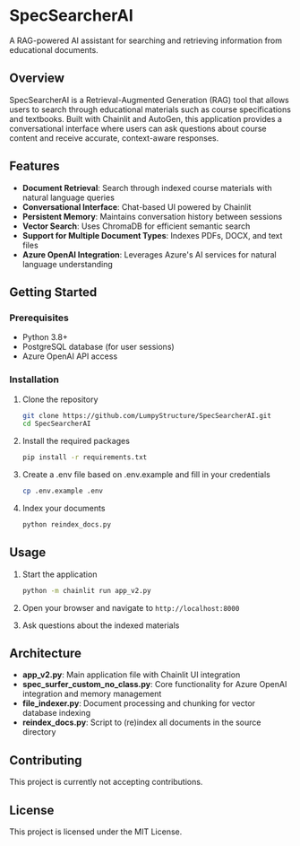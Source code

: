 # SpecSearcherAI

A RAG-powered AI assistant for searching and retrieving information from educational documents.

## Overview

SpecSearcherAI is a Retrieval-Augmented Generation (RAG) tool that allows users to search through educational materials such as course specifications and textbooks. Built with Chainlit and AutoGen, this application provides a conversational interface where users can ask questions about course content and receive accurate, context-aware responses.

## Features

- **Document Retrieval**: Search through indexed course materials with natural language queries
- **Conversational Interface**: Chat-based UI powered by Chainlit
- **Persistent Memory**: Maintains conversation history between sessions
- **Vector Search**: Uses ChromaDB for efficient semantic search
- **Support for Multiple Document Types**: Indexes PDFs, DOCX, and text files
- **Azure OpenAI Integration**: Leverages Azure's AI services for natural language understanding

## Getting Started

### Prerequisites

- Python 3.8+
- PostgreSQL database (for user sessions)
- Azure OpenAI API access

### Installation

1. Clone the repository
   ```bash
   git clone https://github.com/LumpyStructure/SpecSearcherAI.git
   cd SpecSearcherAI
   ```

2. Install the required packages
   ```bash
   pip install -r requirements.txt
   ```

3. Create a .env file based on .env.example and fill in your credentials
   ```bash
   cp .env.example .env
   ```

4. Index your documents
   ```bash
   python reindex_docs.py
   ```

## Usage

1. Start the application
   ```bash
   python -m chainlit run app_v2.py
   ```

2. Open your browser and navigate to `http://localhost:8000`

3. Ask questions about the indexed materials

## Architecture

- **app_v2.py**: Main application file with Chainlit UI integration
- **spec_surfer_custom_no_class.py**: Core functionality for Azure OpenAI integration and memory management
- **file_indexer.py**: Document processing and chunking for vector database indexing
- **reindex_docs.py**: Script to (re)index all documents in the source directory

## Contributing

This project is currently not accepting contributions.

## License

This project is licensed under the MIT License.